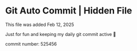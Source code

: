 # Git Auto Commit | Hidden File

This file was added Feb 12, 2025

Just for fun and keeping my daily git commit active 🤪

commit number: 525456
